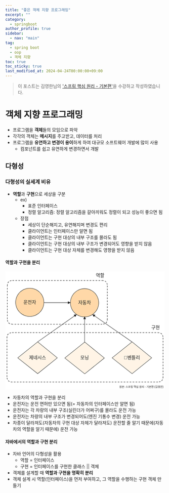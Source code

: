 ```yaml
---
title: "좋은 객체 지향 프로그래밍"
excerpt: ""
category: 
  - springboot
author_profile: true
sidebar:
  - nav: "main" 
tag:
  - spring boot
  - oop
  - 객체 지향
toc: true
toc_sticky: true
last_modified_at: 2024-04-24T00:00:00+09:00
---
```


> 이 포스트는 김영한님의 ['스프링 핵심 원리 - 기본편'](https://www.inflearn.com/course/%EC%8A%A4%ED%94%84%EB%A7%81-%ED%95%B5%EC%8B%AC-%EC%9B%90%EB%A6%AC-%EA%B8%B0%EB%B3%B8%ED%8E%B8/dashboard)을 수강하고 작성하였습니다.

# 객체 지향 프로그래밍
- 프로그램을 **객체**들의 모임으로 파악
- 각각의 객체는 **메시지**를 주고받고, 데이터를 처리
- 프로그램을 **유연하고 변경이 용이**하게 하여 대규모 소프트웨어 개발에 많이 사용
  - 컴포넌트를 쉽고 유연하게 변경하면서 개발

## 다형성
### 다형성의 실세계 비유
- **역할**과 **구현**으로 세상을 구분
  - ex)
    - 표준 인터페이스
    - 정렬 알고리즘: 정렬 알고리즘을 갈아끼워도 정렬이 되고 성능이 좋으면 됨
  - 장점
    - 세상이 단순해지고, 유연해지며 변경도 편리
    - 클라이언트는 인터페이스만 알면 됨
    - 클라이언트는 구현 대상의 내부 구조를 몰라도 됨
    - 클라이언트는 구현 대상의 내부 구조가 변경되어도 영향을 받지 않음
    - 클라이언트는 구현 대상 자체를 변경해도 영향을 받지 않음

#### 역할과 구현을 분리
<svg version="1.1" xmlns="http://www.w3.org/2000/svg" viewBox="0 0 966.7078082775759 718.0242608624374" width="966.7078082775759" height="718.0242608624374">
  <!-- svg-source:excalidraw -->
  
  <defs>
    <style class="style-fonts">
      @font-face {
        font-family: "Virgil";
        src: url("https://excalidraw.com/Virgil.woff2");
      }
      @font-face {
        font-family: "Cascadia";
        src: url("https://excalidraw.com/Cascadia.woff2");
      }
      @font-face {
        font-family: "Assistant";
        src: url("https://excalidraw.com/Assistant-Regular.woff2");
      }
    </style>
    
  </defs>
  <rect x="0" y="0" width="966.7078082775759" height="718.0242608624374" fill="#ffffff"></rect><g stroke-linecap="round" transform="translate(62.60957081294441 102.5776498365442) rotate(0 85.6630567619602 85.6630567619602)"><path d="M171.33 85.66 C171.33 88.65, 171.17 91.65, 170.86 94.62 C170.54 97.59, 170.07 100.55, 169.45 103.47 C168.83 106.39, 168.06 109.3, 167.13 112.13 C166.21 114.97, 165.13 117.78, 163.92 120.51 C162.71 123.23, 161.34 125.91, 159.85 128.49 C158.36 131.08, 156.72 133.6, 154.97 136.01 C153.21 138.43, 151.32 140.76, 149.32 142.98 C147.33 145.2, 145.2 147.33, 142.98 149.32 C140.76 151.32, 138.43 153.21, 136.01 154.97 C133.6 156.72, 131.08 158.36, 128.49 159.85 C125.91 161.34, 123.23 162.71, 120.51 163.92 C117.78 165.13, 114.97 166.21, 112.13 167.13 C109.3 168.06, 106.39 168.83, 103.47 169.45 C100.55 170.07, 97.59 170.54, 94.62 170.86 C91.65 171.17, 88.65 171.33, 85.66 171.33 C82.68 171.33, 79.68 171.17, 76.71 170.86 C73.74 170.54, 70.77 170.07, 67.85 169.45 C64.93 168.83, 62.03 168.06, 59.19 167.13 C56.35 166.21, 53.55 165.13, 50.82 163.92 C48.09 162.71, 45.42 161.34, 42.83 159.85 C40.25 158.36, 37.73 156.72, 35.31 154.97 C32.9 153.21, 30.56 151.32, 28.34 149.32 C26.13 147.33, 24 145.2, 22 142.98 C20.01 140.76, 18.11 138.43, 16.36 136.01 C14.61 133.6, 12.97 131.08, 11.48 128.49 C9.98 125.91, 8.62 123.23, 7.41 120.51 C6.19 117.78, 5.11 114.97, 4.19 112.13 C3.27 109.3, 2.49 106.39, 1.87 103.47 C1.25 100.55, 0.78 97.59, 0.47 94.62 C0.16 91.65, 0 88.65, 0 85.66 C0 82.68, 0.16 79.68, 0.47 76.71 C0.78 73.74, 1.25 70.77, 1.87 67.85 C2.49 64.93, 3.27 62.03, 4.19 59.19 C5.11 56.35, 6.19 53.55, 7.41 50.82 C8.62 48.09, 9.98 45.42, 11.48 42.83 C12.97 40.25, 14.61 37.73, 16.36 35.31 C18.11 32.9, 20.01 30.56, 22 28.34 C24 26.13, 26.13 24, 28.34 22 C30.56 20.01, 32.9 18.11, 35.31 16.36 C37.73 14.61, 40.25 12.97, 42.83 11.48 C45.42 9.98, 48.09 8.62, 50.82 7.41 C53.55 6.19, 56.35 5.11, 59.19 4.19 C62.03 3.27, 64.93 2.49, 67.85 1.87 C70.77 1.25, 73.74 0.78, 76.71 0.47 C79.68 0.16, 82.68 0, 85.66 0 C88.65 0, 91.65 0.16, 94.62 0.47 C97.59 0.78, 100.55 1.25, 103.47 1.87 C106.39 2.49, 109.3 3.27, 112.13 4.19 C114.97 5.11, 117.78 6.19, 120.51 7.41 C123.23 8.62, 125.91 9.98, 128.49 11.48 C131.08 12.97, 133.6 14.61, 136.01 16.36 C138.43 18.11, 140.76 20.01, 142.98 22 C145.2 24, 147.33 26.13, 149.32 28.34 C151.32 30.56, 153.21 32.9, 154.97 35.31 C156.72 37.73, 158.36 40.25, 159.85 42.83 C161.34 45.42, 162.71 48.09, 163.92 50.82 C165.13 53.55, 166.21 56.35, 167.13 59.19 C168.06 62.03, 168.83 64.93, 169.45 67.85 C170.07 70.77, 170.54 73.74, 170.86 76.71 C171.17 79.68, 171.25 84.17, 171.33 85.66 C171.4 87.16, 171.4 84.17, 171.33 85.66" stroke="none" stroke-width="0" fill="#ffd8a8"></path><path d="M171.33 85.66 C171.33 88.65, 171.17 91.65, 170.86 94.62 C170.54 97.59, 170.07 100.55, 169.45 103.47 C168.83 106.39, 168.06 109.3, 167.13 112.13 C166.21 114.97, 165.13 117.78, 163.92 120.51 C162.71 123.23, 161.34 125.91, 159.85 128.49 C158.36 131.08, 156.72 133.6, 154.97 136.01 C153.21 138.43, 151.32 140.76, 149.32 142.98 C147.33 145.2, 145.2 147.33, 142.98 149.32 C140.76 151.32, 138.43 153.21, 136.01 154.97 C133.6 156.72, 131.08 158.36, 128.49 159.85 C125.91 161.34, 123.23 162.71, 120.51 163.92 C117.78 165.13, 114.97 166.21, 112.13 167.13 C109.3 168.06, 106.39 168.83, 103.47 169.45 C100.55 170.07, 97.59 170.54, 94.62 170.86 C91.65 171.17, 88.65 171.33, 85.66 171.33 C82.68 171.33, 79.68 171.17, 76.71 170.86 C73.74 170.54, 70.77 170.07, 67.85 169.45 C64.93 168.83, 62.03 168.06, 59.19 167.13 C56.35 166.21, 53.55 165.13, 50.82 163.92 C48.09 162.71, 45.42 161.34, 42.83 159.85 C40.25 158.36, 37.73 156.72, 35.31 154.97 C32.9 153.21, 30.56 151.32, 28.34 149.32 C26.13 147.33, 24 145.2, 22 142.98 C20.01 140.76, 18.11 138.43, 16.36 136.01 C14.61 133.6, 12.97 131.08, 11.48 128.49 C9.98 125.91, 8.62 123.23, 7.41 120.51 C6.19 117.78, 5.11 114.97, 4.19 112.13 C3.27 109.3, 2.49 106.39, 1.87 103.47 C1.25 100.55, 0.78 97.59, 0.47 94.62 C0.16 91.65, 0 88.65, 0 85.66 C0 82.68, 0.16 79.68, 0.47 76.71 C0.78 73.74, 1.25 70.77, 1.87 67.85 C2.49 64.93, 3.27 62.03, 4.19 59.19 C5.11 56.35, 6.19 53.55, 7.41 50.82 C8.62 48.09, 9.98 45.42, 11.48 42.83 C12.97 40.25, 14.61 37.73, 16.36 35.31 C18.11 32.9, 20.01 30.56, 22 28.34 C24 26.13, 26.13 24, 28.34 22 C30.56 20.01, 32.9 18.11, 35.31 16.36 C37.73 14.61, 40.25 12.97, 42.83 11.48 C45.42 9.98, 48.09 8.62, 50.82 7.41 C53.55 6.19, 56.35 5.11, 59.19 4.19 C62.03 3.27, 64.93 2.49, 67.85 1.87 C70.77 1.25, 73.74 0.78, 76.71 0.47 C79.68 0.16, 82.68 0, 85.66 0 C88.65 0, 91.65 0.16, 94.62 0.47 C97.59 0.78, 100.55 1.25, 103.47 1.87 C106.39 2.49, 109.3 3.27, 112.13 4.19 C114.97 5.11, 117.78 6.19, 120.51 7.41 C123.23 8.62, 125.91 9.98, 128.49 11.48 C131.08 12.97, 133.6 14.61, 136.01 16.36 C138.43 18.11, 140.76 20.01, 142.98 22 C145.2 24, 147.33 26.13, 149.32 28.34 C151.32 30.56, 153.21 32.9, 154.97 35.31 C156.72 37.73, 158.36 40.25, 159.85 42.83 C161.34 45.42, 162.71 48.09, 163.92 50.82 C165.13 53.55, 166.21 56.35, 167.13 59.19 C168.06 62.03, 168.83 64.93, 169.45 67.85 C170.07 70.77, 170.54 73.74, 170.86 76.71 C171.17 79.68, 171.25 84.17, 171.33 85.66 C171.4 87.16, 171.4 84.17, 171.33 85.66" stroke="#1e1e1e" stroke-width="2" fill="none"></path></g><g transform="translate(111.86972029848334 172.0677782649543) rotate(0 36.329978942871094 16.100000000000023)"><text x="36.329978942871094" y="0" font-family="Helvetica, Segoe UI Emoji" font-size="28px" fill="#1e1e1e" text-anchor="middle" style="white-space: pre;" direction="ltr" dominant-baseline="text-before-edge">운전자</text></g><g stroke-linecap="round" transform="translate(394.9331845616168 105.2607812243175) rotate(0 85.6630567619602 85.6630567619602)"><path d="M171.33 85.66 C171.33 88.65, 171.17 91.65, 170.86 94.62 C170.54 97.59, 170.07 100.55, 169.45 103.47 C168.83 106.39, 168.06 109.3, 167.13 112.13 C166.21 114.97, 165.13 117.78, 163.92 120.51 C162.71 123.23, 161.34 125.91, 159.85 128.49 C158.36 131.08, 156.72 133.6, 154.97 136.01 C153.21 138.43, 151.32 140.76, 149.32 142.98 C147.33 145.2, 145.2 147.33, 142.98 149.32 C140.76 151.32, 138.43 153.21, 136.01 154.97 C133.6 156.72, 131.08 158.36, 128.49 159.85 C125.91 161.34, 123.23 162.71, 120.51 163.92 C117.78 165.13, 114.97 166.21, 112.13 167.13 C109.3 168.06, 106.39 168.83, 103.47 169.45 C100.55 170.07, 97.59 170.54, 94.62 170.86 C91.65 171.17, 88.65 171.33, 85.66 171.33 C82.68 171.33, 79.68 171.17, 76.71 170.86 C73.74 170.54, 70.77 170.07, 67.85 169.45 C64.93 168.83, 62.03 168.06, 59.19 167.13 C56.35 166.21, 53.55 165.13, 50.82 163.92 C48.09 162.71, 45.42 161.34, 42.83 159.85 C40.25 158.36, 37.73 156.72, 35.31 154.97 C32.9 153.21, 30.56 151.32, 28.34 149.32 C26.13 147.33, 24 145.2, 22 142.98 C20.01 140.76, 18.11 138.43, 16.36 136.01 C14.61 133.6, 12.97 131.08, 11.48 128.49 C9.98 125.91, 8.62 123.23, 7.41 120.51 C6.19 117.78, 5.11 114.97, 4.19 112.13 C3.27 109.3, 2.49 106.39, 1.87 103.47 C1.25 100.55, 0.78 97.59, 0.47 94.62 C0.16 91.65, 0 88.65, 0 85.66 C0 82.68, 0.16 79.68, 0.47 76.71 C0.78 73.74, 1.25 70.77, 1.87 67.85 C2.49 64.93, 3.27 62.03, 4.19 59.19 C5.11 56.35, 6.19 53.55, 7.41 50.82 C8.62 48.09, 9.98 45.42, 11.48 42.83 C12.97 40.25, 14.61 37.73, 16.36 35.31 C18.11 32.9, 20.01 30.56, 22 28.34 C24 26.13, 26.13 24, 28.34 22 C30.56 20.01, 32.9 18.11, 35.31 16.36 C37.73 14.61, 40.25 12.97, 42.83 11.48 C45.42 9.98, 48.09 8.62, 50.82 7.41 C53.55 6.19, 56.35 5.11, 59.19 4.19 C62.03 3.27, 64.93 2.49, 67.85 1.87 C70.77 1.25, 73.74 0.78, 76.71 0.47 C79.68 0.16, 82.68 0, 85.66 0 C88.65 0, 91.65 0.16, 94.62 0.47 C97.59 0.78, 100.55 1.25, 103.47 1.87 C106.39 2.49, 109.3 3.27, 112.13 4.19 C114.97 5.11, 117.78 6.19, 120.51 7.41 C123.23 8.62, 125.91 9.98, 128.49 11.48 C131.08 12.97, 133.6 14.61, 136.01 16.36 C138.43 18.11, 140.76 20.01, 142.98 22 C145.2 24, 147.33 26.13, 149.32 28.34 C151.32 30.56, 153.21 32.9, 154.97 35.31 C156.72 37.73, 158.36 40.25, 159.85 42.83 C161.34 45.42, 162.71 48.09, 163.92 50.82 C165.13 53.55, 166.21 56.35, 167.13 59.19 C168.06 62.03, 168.83 64.93, 169.45 67.85 C170.07 70.77, 170.54 73.74, 170.86 76.71 C171.17 79.68, 171.25 84.17, 171.33 85.66 C171.4 87.16, 171.4 84.17, 171.33 85.66" stroke="none" stroke-width="0" fill="#ffd8a8"></path><path d="M171.33 85.66 C171.33 88.65, 171.17 91.65, 170.86 94.62 C170.54 97.59, 170.07 100.55, 169.45 103.47 C168.83 106.39, 168.06 109.3, 167.13 112.13 C166.21 114.97, 165.13 117.78, 163.92 120.51 C162.71 123.23, 161.34 125.91, 159.85 128.49 C158.36 131.08, 156.72 133.6, 154.97 136.01 C153.21 138.43, 151.32 140.76, 149.32 142.98 C147.33 145.2, 145.2 147.33, 142.98 149.32 C140.76 151.32, 138.43 153.21, 136.01 154.97 C133.6 156.72, 131.08 158.36, 128.49 159.85 C125.91 161.34, 123.23 162.71, 120.51 163.92 C117.78 165.13, 114.97 166.21, 112.13 167.13 C109.3 168.06, 106.39 168.83, 103.47 169.45 C100.55 170.07, 97.59 170.54, 94.62 170.86 C91.65 171.17, 88.65 171.33, 85.66 171.33 C82.68 171.33, 79.68 171.17, 76.71 170.86 C73.74 170.54, 70.77 170.07, 67.85 169.45 C64.93 168.83, 62.03 168.06, 59.19 167.13 C56.35 166.21, 53.55 165.13, 50.82 163.92 C48.09 162.71, 45.42 161.34, 42.83 159.85 C40.25 158.36, 37.73 156.72, 35.31 154.97 C32.9 153.21, 30.56 151.32, 28.34 149.32 C26.13 147.33, 24 145.2, 22 142.98 C20.01 140.76, 18.11 138.43, 16.36 136.01 C14.61 133.6, 12.97 131.08, 11.48 128.49 C9.98 125.91, 8.62 123.23, 7.41 120.51 C6.19 117.78, 5.11 114.97, 4.19 112.13 C3.27 109.3, 2.49 106.39, 1.87 103.47 C1.25 100.55, 0.78 97.59, 0.47 94.62 C0.16 91.65, 0 88.65, 0 85.66 C0 82.68, 0.16 79.68, 0.47 76.71 C0.78 73.74, 1.25 70.77, 1.87 67.85 C2.49 64.93, 3.27 62.03, 4.19 59.19 C5.11 56.35, 6.19 53.55, 7.41 50.82 C8.62 48.09, 9.98 45.42, 11.48 42.83 C12.97 40.25, 14.61 37.73, 16.36 35.31 C18.11 32.9, 20.01 30.56, 22 28.34 C24 26.13, 26.13 24, 28.34 22 C30.56 20.01, 32.9 18.11, 35.31 16.36 C37.73 14.61, 40.25 12.97, 42.83 11.48 C45.42 9.98, 48.09 8.62, 50.82 7.41 C53.55 6.19, 56.35 5.11, 59.19 4.19 C62.03 3.27, 64.93 2.49, 67.85 1.87 C70.77 1.25, 73.74 0.78, 76.71 0.47 C79.68 0.16, 82.68 0, 85.66 0 C88.65 0, 91.65 0.16, 94.62 0.47 C97.59 0.78, 100.55 1.25, 103.47 1.87 C106.39 2.49, 109.3 3.27, 112.13 4.19 C114.97 5.11, 117.78 6.19, 120.51 7.41 C123.23 8.62, 125.91 9.98, 128.49 11.48 C131.08 12.97, 133.6 14.61, 136.01 16.36 C138.43 18.11, 140.76 20.01, 142.98 22 C145.2 24, 147.33 26.13, 149.32 28.34 C151.32 30.56, 153.21 32.9, 154.97 35.31 C156.72 37.73, 158.36 40.25, 159.85 42.83 C161.34 45.42, 162.71 48.09, 163.92 50.82 C165.13 53.55, 166.21 56.35, 167.13 59.19 C168.06 62.03, 168.83 64.93, 169.45 67.85 C170.07 70.77, 170.54 73.74, 170.86 76.71 C171.17 79.68, 171.25 84.17, 171.33 85.66 C171.4 87.16, 171.4 84.17, 171.33 85.66" stroke="#1e1e1e" stroke-width="2" fill="none"></path></g><g transform="translate(444.19333404715576 174.75090965272761) rotate(0 36.329978942871094 16.100000000000023)"><text x="36.329978942871094" y="0" font-family="Helvetica, Segoe UI Emoji" font-size="28px" fill="#1e1e1e" text-anchor="middle" style="white-space: pre;" direction="ltr" dominant-baseline="text-before-edge">자동차</text></g><g stroke-linecap="round" transform="translate(75.33761522770214 427.8568415725142) rotate(0 120.01964057134592 96.32105088561354)"><path d="M121 0 L240.04 97 L121 192.64 L0 97" stroke="none" stroke-width="0" fill="#fff4e6" fill-rule="evenodd"></path><path d="M121 0 C167.2 37.65, 213.41 75.3, 240.04 97 M121 0 C163.96 35.01, 206.92 70.02, 240.04 97 M240.04 97 C213.37 118.43, 186.7 139.86, 121 192.64 M240.04 97 C214.2 117.76, 188.36 138.52, 121 192.64 M121 192.64 C87.25 165.96, 53.5 139.29, 0 97 M121 192.64 C87.16 165.89, 53.32 139.14, 0 97 M0 97 C28.12 74.46, 56.23 51.92, 121 0 M0 97 C38.81 65.89, 77.62 34.77, 121 0" stroke="#1e1e1e" stroke-width="2" fill="none"></path></g><g transform="translate(146.90746358954698 507.91736701532113) rotate(0 48.439971923828125 16.100000000000023)"><text x="48.439971923828125" y="0" font-family="Helvetica, Segoe UI Emoji" font-size="28px" fill="#1e1e1e" text-anchor="middle" style="white-space: pre;" direction="ltr" dominant-baseline="text-before-edge">제네시스</text></g><g stroke-linecap="round" transform="translate(360.7641314406235 428.9363451505694) rotate(0 120.01964057134592 96.32105088561354)"><path d="M121 0 L240.04 97 L121 192.64 L0 97" stroke="none" stroke-width="0" fill="#fff4e6" fill-rule="evenodd"></path><path d="M121 0 C154.19 27.04, 187.38 54.09, 240.04 97 M121 0 C165.55 36.3, 210.09 72.6, 240.04 97 M240.04 97 C201.4 128.04, 162.77 159.08, 121 192.64 M240.04 97 C199.71 129.41, 159.37 161.81, 121 192.64 M121 192.64 C89.05 167.38, 57.09 142.13, 0 97 M121 192.64 C76.5 157.46, 31.99 122.29, 0 97 M0 97 C37.89 66.63, 75.77 36.26, 121 0 M0 97 C32.53 70.92, 65.07 44.84, 121 0" stroke="#1e1e1e" stroke-width="2" fill="none"></path></g><g transform="translate(456.5539657643824 508.99687059337634) rotate(0 24.219985961914062 16.100000000000023)"><text x="24.219985961914062" y="0" font-family="Helvetica, Segoe UI Emoji" font-size="28px" fill="#1e1e1e" text-anchor="middle" style="white-space: pre;" direction="ltr" dominant-baseline="text-before-edge">모닝</text></g><g stroke-linecap="round" transform="translate(647.9072747242174 427.97945779184806) rotate(0 120.01964057134592 96.32105088561354)"><path d="M121 0 L240.04 97 L121 192.64 L0 97" stroke="none" stroke-width="0" fill="#fff4e6" fill-rule="evenodd"></path><path d="M121 0 C157.48 29.73, 193.96 59.45, 240.04 97 M121 0 C151.45 24.81, 181.89 49.62, 240.04 97 M240.04 97 C197.16 131.45, 154.29 165.9, 121 192.64 M240.04 97 C202.2 127.4, 164.35 157.81, 121 192.64 M121 192.64 C88.65 167.07, 56.31 141.51, 0 97 M121 192.64 C87.67 166.3, 54.34 139.95, 0 97 M0 97 C34.56 69.29, 69.12 41.59, 121 0 M0 97 C32.95 70.59, 65.9 44.17, 121 0" stroke="#1e1e1e" stroke-width="2" fill="none"></path></g><g transform="translate(731.5871160670192 508.039983234655) rotate(0 36.329978942871094 16.100000000000023)"><text x="36.329978942871094" y="0" font-family="Helvetica, Segoe UI Emoji" font-size="28px" fill="#1e1e1e" text-anchor="middle" style="white-space: pre;" direction="ltr" dominant-baseline="text-before-edge">벤틀리</text></g><g stroke-linecap="round"><g transform="translate(196.48579877527231 427.48033139171844) rotate(0 117.4287733468991 -82.62492407609875)"><path d="M0 0 C81.33 -57.23, 162.67 -114.46, 234.86 -165.25 M0 0 C70.12 -49.34, 140.25 -98.68, 234.86 -165.25" stroke="#1e1e1e" stroke-width="2" fill="none"></path></g><g transform="translate(196.48579877527231 427.48033139171844) rotate(0 117.4287733468991 -82.62492407609875)"><path d="M234.86 -165.25 L227.39 -152.24 L220.09 -162.61 L234.86 -165.25" stroke="none" stroke-width="0" fill="#1e1e1e" fill-rule="evenodd"></path><path d="M234.86 -165.25 C232.27 -160.75, 229.68 -156.24, 227.39 -152.24 M234.86 -165.25 C232.63 -161.37, 230.4 -157.48, 227.39 -152.24 M227.39 -152.24 C225.09 -155.51, 222.79 -158.78, 220.09 -162.61 M227.39 -152.24 C224.51 -156.33, 221.64 -160.41, 220.09 -162.61 M220.09 -162.61 C223.94 -163.3, 227.79 -163.99, 234.86 -165.25 M220.09 -162.61 C223.62 -163.24, 227.15 -163.87, 234.86 -165.25 M234.86 -165.25 C234.86 -165.25, 234.86 -165.25, 234.86 -165.25 M234.86 -165.25 C234.86 -165.25, 234.86 -165.25, 234.86 -165.25" stroke="#1e1e1e" stroke-width="2" fill="none"></path></g></g><mask></mask><g stroke-linecap="round"><g transform="translate(481.1011316384804 430.7659714821964) rotate(0 0 -77.60404564026248)"><path d="M0 0 C0 -49.18, 0 -98.36, 0 -155.21 M0 0 C0 -34.71, 0 -69.42, 0 -155.21" stroke="#1e1e1e" stroke-width="2" fill="none"></path></g><g transform="translate(481.1011316384804 430.7659714821964) rotate(0 0 -77.60404564026248)"><path d="M0 -155.21 L6.34 -141.61 L-6.34 -141.61 L0 -155.21" stroke="none" stroke-width="0" fill="#1e1e1e" fill-rule="evenodd"></path><path d="M0 -155.21 C2.01 -150.9, 4.02 -146.59, 6.34 -141.61 M0 -155.21 C1.42 -152.17, 2.84 -149.13, 6.34 -141.61 M6.34 -141.61 C3.14 -141.61, -0.07 -141.61, -6.34 -141.61 M6.34 -141.61 C3.24 -141.61, 0.15 -141.61, -6.34 -141.61 M-6.34 -141.61 C-4.83 -144.84, -3.33 -148.07, 0 -155.21 M-6.34 -141.61 C-3.89 -146.87, -1.44 -152.12, 0 -155.21 M0 -155.21 C0 -155.21, 0 -155.21, 0 -155.21 M0 -155.21 C0 -155.21, 0 -155.21, 0 -155.21" stroke="#1e1e1e" stroke-width="2" fill="none"></path></g></g><mask></mask><g stroke-linecap="round"><g transform="translate(767.2873092390685 427.2105541852691) rotate(0 -118.78705895358905 -82.44318082680002)"><path d="M0 0 C-63.29 -43.93, -126.59 -87.86, -237.57 -164.89 M0 0 C-63.85 -44.31, -127.69 -88.63, -237.57 -164.89" stroke="#1e1e1e" stroke-width="2" fill="none"></path></g><g transform="translate(767.2873092390685 427.2105541852691) rotate(0 -118.78705895358905 -82.44318082680002)"><path d="M-237.57 -164.89 L-222.79 -162.34 L-230.02 -151.93 L-237.57 -164.89" stroke="none" stroke-width="0" fill="#1e1e1e" fill-rule="evenodd"></path><path d="M-237.57 -164.89 C-233.64 -164.21, -229.7 -163.53, -222.79 -162.34 M-237.57 -164.89 C-233.6 -164.2, -229.63 -163.52, -222.79 -162.34 M-222.79 -162.34 C-225.67 -158.2, -228.55 -154.05, -230.02 -151.93 M-222.79 -162.34 C-225.05 -159.09, -227.31 -155.84, -230.02 -151.93 M-230.02 -151.93 C-231.68 -154.78, -233.34 -157.62, -237.57 -164.89 M-230.02 -151.93 C-232.74 -156.59, -235.46 -161.25, -237.57 -164.89 M-237.57 -164.89 C-237.57 -164.89, -237.57 -164.89, -237.57 -164.89 M-237.57 -164.89 C-237.57 -164.89, -237.57 -164.89, -237.57 -164.89" stroke="#1e1e1e" stroke-width="2" fill="none"></path></g></g><mask></mask><g stroke-linecap="round" transform="translate(12.211900427195815 55.88731690594341) rotate(0 303.2659740061782 132.48321863067804)"><path d="M32 0 C246.51 0, 461.01 0, 574.53 0 M574.53 0 C595.87 0, 606.53 10.67, 606.53 32 M606.53 32 C606.53 89.6, 606.53 147.21, 606.53 232.97 M606.53 232.97 C606.53 254.3, 595.87 264.97, 574.53 264.97 M574.53 264.97 C422.79 264.97, 271.05 264.97, 32 264.97 M32 264.97 C10.67 264.97, 0 254.3, 0 232.97 M0 232.97 C0 180.66, 0 128.35, 0 32 M0 32 C0 10.67, 10.67 0, 32 0" stroke="#1e1e1e" stroke-width="2.5" fill="none" stroke-dasharray="8 10"></path></g><g stroke-linecap="round"><g transform="translate(235.2676330723723 190.12563044081003) rotate(0 79.33461375040724 0)"><path d="M0 0 C26.44 0, 132.22 0, 158.67 0 M0 0 C26.44 0, 132.22 0, 158.67 0" stroke="#1e1e1e" stroke-width="2" fill="none"></path></g><g transform="translate(235.2676330723723 190.12563044081003) rotate(0 79.33461375040724 0)"><path d="M158.67 0 L145.07 6.34 L145.07 -6.34 L158.67 0" stroke="none" stroke-width="0" fill="#1e1e1e" fill-rule="evenodd"></path><path d="M158.67 0 C154.48 1.95, 150.29 3.91, 145.07 6.34 M158.67 0 C153.34 2.48, 148.02 4.97, 145.07 6.34 M145.07 6.34 C145.07 2.42, 145.07 -1.51, 145.07 -6.34 M145.07 6.34 C145.07 1.52, 145.07 -3.29, 145.07 -6.34 M145.07 -6.34 C149.8 -4.14, 154.52 -1.93, 158.67 0 M145.07 -6.34 C148.82 -4.59, 152.56 -2.85, 158.67 0 M158.67 0 C158.67 0, 158.67 0, 158.67 0 M158.67 0 C158.67 0, 158.67 0, 158.67 0" stroke="#1e1e1e" stroke-width="2" fill="none"></path></g></g><mask></mask><g stroke-linecap="round" transform="translate(10 372.04963209851417) rotate(0 473.3539041387879 149.53408583684768)"><path d="M32 0 C258.4 0, 484.8 0, 914.71 0 M914.71 0 C936.04 0, 946.71 10.67, 946.71 32 M946.71 32 C946.71 122.65, 946.71 213.3, 946.71 267.07 M946.71 267.07 C946.71 288.4, 936.04 299.07, 914.71 299.07 M914.71 299.07 C686.71 299.07, 458.7 299.07, 32 299.07 M32 299.07 C10.67 299.07, 0 288.4, 0 267.07 M0 267.07 C0 190.49, 0 113.92, 0 32 M0 32 C0 10.67, 10.67 0, 32 0" stroke="#1e1e1e" stroke-width="2.5" fill="none" stroke-dasharray="8 10"></path></g><g transform="translate(549.1555376082824 10) rotate(0 24.219985961914062 16.100000000000023)"><text x="0" y="0" font-family="Helvetica, Segoe UI Emoji" font-size="28px" fill="#1e1e1e" text-anchor="start" style="white-space: pre;" direction="ltr" dominant-baseline="text-before-edge">역할</text></g><g transform="translate(885.1627701320404 326.228422227862) rotate(0 24.219985961914062 16.100000000000023)"><text x="0" y="0" font-family="Helvetica, Segoe UI Emoji" font-size="28px" fill="#1e1e1e" text-anchor="start" style="white-space: pre;" direction="ltr" dominant-baseline="text-before-edge">구현</text></g><g transform="translate(698.0855726184873 689.6242608624373) rotate(0 127.35075378417969 9.200000000000045)"><text x="127.35075378417969" y="0" font-family="Helvetica, Segoe UI Emoji" font-size="16px" fill="#1e1e1e" text-anchor="middle" style="white-space: pre;" direction="ltr" dominant-baseline="text-before-edge">원본: 스프링 핵심 원리 - 기본편 (김영한)</text></g></svg>

- 자동차의 역할과 구현을 분리
- 운전자는 운전 면허만 있으면 됨(= 자동차의 인터페이스만 알면 됨)
- 운전자는 각 차량의 내부 구조(실린더가 어쩌구)를 몰라도 운전 가능
- 운전자는 차량의 내부 구조가 변경되어도(엔진 기통수 변경) 운전 가능
- 차종이 달라져도(자동차의 구현 대상 자체가 달라져도) 운전할 줄 알기 때문에(자동차의 역할을 알기 때문에) 운전 가능

#### 자바에서의 역할과 구현 분리
- 자바 언어의 다형성을 활용
  - 역할 = 인터페이스
  - 구현 = 인터페이스를 구현한 클래스 || 객체
- 객체를 설계할 때 **역할과 구현을 명확히 분리**
- 객체 설계 시 역할(인터페이스)을 먼저 부여하고, 그 역할을 수행하는 구현 객체 만들기


